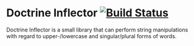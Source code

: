 # Doctrine Inflector [![Build Status](https://travis-ci.org/doctrine/inflector.svg?branch=master)](https://travis-ci.org/doctrine/inflector)

Doctrine Inflector is a small library that can perform string manipulations
with regard to upper-/lowercase and singular/plural forms of words.
